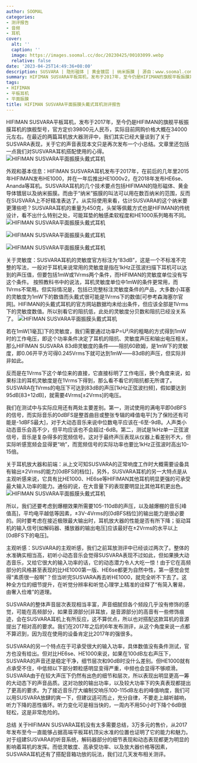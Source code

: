 ```yaml
---
author: SOOMAL
categories:
- 测评报告
- 音频
- 耳机
cover:
  alt: ''
  caption: ''
  image: https://images.soomal.cc/doc/20230425/00103099.webp
  relative: false
date: '2023-04-25T14:49:36+08:00'
description: SUSVARA | 隐形磁体 | 黄金镀层 | 纳米振膜 | 源自：www.soomal.com | 版权：原创 |  平均/总评分：09.50/95
summary: HIFIMAN SUSVARA平板耳机，发布于2017年，至今仍是HIFIMAN的旗舰平板振膜耳机的旗舰型号，官方定价39800元人民币，实际目前网购价格大概在34000元左右。在最近的两篇耳机放大器测评中，我们其实已经大量谈到了关于SUSVARA表现，本文是一个小的总结，并聊聊SUSVARA耳机的搭配心得……
tags:
- HIFIMAN
- 平板耳机
- 平面振膜
title: HIFIMAN SUSVARA平面振膜头戴式耳机测评报告
---
```


HIFIMAN SUSVARA平板耳机，发布于2017年，至今仍是HIFIMAN的旗舰平板振膜耳机的旗舰型号，官方定价39800元人民币，实际目前网购价格大概在34000元左右。在最近的两篇耳机放大器测评中，我们其实已经大量谈到了关于SUSVARA表现，关于它的声音表现本文只是再次发布一个小总结。文章里还包括一点我们对SUSVARA耳机搭配使用的心得。
![HIFIMAN SUSVARA平面振膜头戴式耳机](https://images.soomal.cc/doc/20230401/00102867.webp)




外观和基本信息：HIFIMAN SUSVARA耳机发布于2017年，在前后的几年里2015年HIFIMAN发布HE1000，并在一年后推出HE1000v2，在2018年发布HE6se、Ananda等耳机。SUSVARA耳机的几个技术要点包括HIFIMAN的隐形磁体、黄金导体镀层以及纳米振膜。而由于“纳米”振膜的叫法可以用在数百纳米的范围，反而在SUSVARA上不好精准表达了。从实际使用来看，估计SUSVARA的这个纳米要更薄些吧？SUSVARA耳机的重量为450克，头架等佩戴方式也是HIFIMAN的传统设计，看不出什么特别之处，可能耳垫的触感柔软程度和HE1000系列略有不同。
![HIFIMAN SUSVARA平面振膜头戴式耳机](https://images.soomal.cc/doc/20230401/00102870.webp)




![HIFIMAN SUSVARA平面振膜头戴式耳机](https://images.soomal.cc/doc/20230401/00102877_01.webp)




![HIFIMAN SUSVARA平面振膜头戴式耳机](https://images.soomal.cc/doc/20230401/00102874_01.webp)




关于灵敏度：SUSVARA耳机的灵敏度官方标注为“83dB”，这是一个不标准不完整的写法，一般对于耳机来说常用的灵敏度是指在1kHz正弦波扫描下耳机可以达到的声压值，但要包括1mW或1Vrms两个条件，而HIFIMAN的灵敏度单位没有写这个条件。
按照教科书中的说法，耳机灵敏度单位中1mW的条件更常用，而1Vrms不常用。但实际情况是，包括已完整标注灵敏度条件的产品，大多数小耳塞的灵敏度为1mW下的数值而头戴式很可能是1Vrms下的数值[可参考森海塞尔官网]。HIFIMAN的头戴式耳机的官方网站数据均未给出条件，但应该全部是1Vrms下的灵敏度数值。所以别看它的阻抗低，此处的灵敏度分贝数和阻抗已经没关系了。
![HIFIMAN SUSVARA平面振膜头戴式耳机](https://images.soomal.cc/doc/20230401/00102878.webp)




若在1mW[1毫瓦]下的灵敏度，我们需要通过功率P=U²/R的粗略的方式得到1mW时的工作电压，即这个功率条件决定了耳机的阻抗、灵敏度声压和输出电压相关。那么HIFIMAN SUSVARA 83dB灵敏度的条件――阻抗60欧姆，是1mW下的灵敏度，即0.06开平方可得0.245Vrms下就可达到1mW――83dB的声压，但实际并非如此。

反而是在1Vrms下这个单位来的直接，它直接标明了工作电压，换个角度来说，如果标注的耳机灵敏度是在1Vrms下得到，那么看不看它的阻抗都无所谓了。SUSVARA在1Vrms的电压下可达到83dB的声压[1kHz正弦波扫频]，假如要达到95dB[83+12dB]，就需要4Vrms[±2Vrms]的电压。

我们在测试中与实际应用还有两处主要差别。第一，测试使用的满电平即0dBFS的信号，而实际音乐的0dBFS是整首曲目或整张专辑的峰值电平[为了保险还有可能是-1dBFS最大]，对于大动态音乐来说中位数电平应该在-6至-9dB。人声类小动态音乐会高不少，但平均应该也不会超过-6dB。第二，测试是1kHz单一正弦波信号，音乐是复杂得多的宽频信号。这对于最终声压表现从仪器上看差别不大，但实际听感宽频会显得更“响”，而宽频信号的实际功率也要比1kHz正弦波时高出10-15倍。

关于耳机放大器和前端：从上文可知SUSVARA的正常响度工作时大概需要设备具有输出±2Vrms的能力[0dBFS的档位]，另外，SUSVARA耳机的另一大特点是从主观听感来说，它具有比HE1000、HE6se等HIFIMAN其他耳机明显更强的可承受最大输入功率的能力。通俗的说，在大音量下的表现要明显比其他耳机更出色。
![HIFIMAN SUSVARA平面振膜头戴式耳机](https://images.soomal.cc/doc/20230401/00102880.webp)




所以，我们还要考虑到爆棚效果所需要105-110dB的声压，以及越爆棚的音乐[峰值高]，平均电平越低等因素，±3V-4Vrms的[0dBFS档位]的输出能力是很必要的。同时要考虑在接近极限最大输出时，耳机放大器的性能是否有所下降；驱动耳机的输入信号[如解码器、播放器的输出电压]应该最好在±2Vrms的水平以上[0dBFS下的电压]。

主观听感：SUSVARA的主观听感，我们之前耳放测评中已经谈过两次了。整体的水准确实相当高，初听小动态音乐会觉得SUSVARA表现不过如此，但如果换大动态音乐，又给它很大的输入功率的话，它的动态潜力令人大吃一惊！由于它在高频部分的风格甚至表现的比HE1000第一版、HE6se都更为自然中性，第一感觉会觉得“素质很一般啊”？但当听完SUSVARA再去听HE1000，就完全听不下去了。这种全方位的细节提升，在听觉分辨率和听觉心理学上精准的诠释了“有简入奢易，由奢入俭难”的道理。

SUSVARA的整体声音层次表现相当丰富，声音细腻但各个频段几乎没有修饰的感觉，可能在高频部分，如果音源部分[非耳放，是音源部分]的高音有一些修饰痕迹，会在SUSVARA耳机上有所反应，这不算优点，所以也对搭配这款耳机的音源提出了相对高的要求。我们在2017年之后的6年发布测评，从这个角度来说一点都不算迟到，因为现在使用的设备肯定比2017年的强很多。

SUSVARA的另一个特点在于可承受很大的输入功率，具体数值没有条件测试，官方也没有给出。但对比HE6se、HE1000来说，如果在100dB左右声压下，SUSVARA的声音还是稳定干净，细节层次和90dB时没什么差别。但HE1000就有点承受不住，中低频以下部分颗粒感明显变得严重，中频也会显得不够顺滑。SUSVARA由于在较大声压下仍然有出色的细节和层次，所以表现出明显更高一筹的大动态下的声音品质。这对功放的输出功率，以及较大功率下的失真表现都提出了更高的要求。为了接近音乐厅大编制交响乐100-115dB左右的峰值响度，我们可以用SUSVARA放肆的爽一下，但建议适可而止，充分自律，不要走上越听越响，听力下降的恶性循环。听力变化可是相当快的，一周内不用50小时下降个6dB很轻松，这是非常危险的。

总结
关于HIFIMAN SUSVARA耳机没有太多需要总结，3万多元的售价，从2017年发布至今一直能够占据高端平板耳机顶尖水准的位置也证明了它的能力和魅力。对于组建SUSVARA的听音系统，解码器部分的细节表现和动态表现都更为明显的影响着耳机的发挥。而低灵敏度、高承受功率、以及放大器价格等因素，SUSVARA耳机还有了搭配音箱功放的玩法，我们过几天发布相关测评。